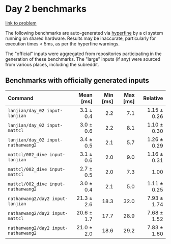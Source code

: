 # Day 2 benchmarks

[link to problem](http://adventofcode.com/2021/day/2)

The following benchmarks are auto-generated via [hyperfine](https://github.com/sharkdp/hyperfine) by a ci system running on shared hardware. Results may be inaccurate, particularly for execution times < 5ms, as per the hyperfine warnings.

The "official" inputs were aggregated from repositories participating in the generation of these benchmarks. The "large" inputs (if any) were sourced from various places, including the subreddit.

## Benchmarks with officially generated inputs
| Command | Mean [ms] | Min [ms] | Max [ms] | Relative |
|:---|---:|---:|---:|---:|
| `lanjian/day_02 input-lanjian` | 3.1 ± 0.4 | 2.2 | 7.1 | 1.15 ± 0.26 |
| `lanjian/day_02 input-mattcl` | 3.0 ± 0.6 | 2.2 | 8.1 | 1.10 ± 0.30 |
| `lanjian/day_02 input-nathanwang2` | 3.4 ± 0.5 | 2.1 | 5.7 | 1.26 ± 0.29 |
| `mattcl/002_dive input-lanjian` | 3.1 ± 0.6 | 2.0 | 9.0 | 1.16 ± 0.31 |
| `mattcl/002_dive input-mattcl` | 2.7 ± 0.5 | 2.0 | 7.3 | 1.00 |
| `mattcl/002_dive input-nathanwang2` | 3.0 ± 0.4 | 2.1 | 5.0 | 1.11 ± 0.25 |
| `nathanwang2/day2 input-lanjian` | 21.3 ± 2.6 | 18.3 | 32.0 | 7.93 ± 1.74 |
| `nathanwang2/day2 input-mattcl` | 20.6 ± 1.7 | 17.7 | 28.9 | 7.68 ± 1.52 |
| `nathanwang2/day2 input-nathanwang2` | 21.0 ± 2.0 | 18.6 | 29.2 | 7.83 ± 1.60 |
